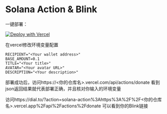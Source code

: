 # Solana Action & Blink

一键部署：

[![Deploy with Vercel](https://vercel.com/button)](https://vercel.com/new/clone?repository-url=https://github.com/Fankouzu/solana-action&env=RECIPIENT,BASE_AMOUNT,AVATAR,TITLE,DESCRIPTION&envDescription=Variables%20to%20setup%20your%20own%20information&envLink=https://github.com/Fankouzu/solana-action&project-name=my-blink-donate-action&repository-name=my-blink-donate-action&demo-title=Solana%20blink%20action&demo-description=A%20solana%20blink%20action%20example%20using%20Next.js&demo-url=https://solana-action.vercel.com/api/actions/donate&demo-image=https%3A%2F%2Fucarecdn.com%2F078daf34-3a0a-465b-bda8-8b6715ba86bb%2F-%2Fpreview%2F557x851%2F)

在vercel修改环境变量配置

```shell
RECIPIENT="<Your wallet address>"
BASE_AMOUNT=0.1
TITLE="<Your title>"
AVATAR="<Your avatar URL>"
DESCRIPTION="<Your description>"
```

部署成功后，访问https://<你的仓库名>.vercel.com/api/actions/donate 看到json返回结果就代表部署正确，并且核对你输入的环境变量

访问https://dial.to/?action=solana-action%3Ahttps%3A%2F%2F<你的仓库名>.vercel.app%2Fapi%2Factions%2Fdonate 可以看到你的Blink链接